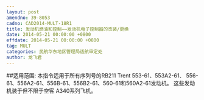 ```yaml
---
layout: post
amendno: 39-8053
cadno: CAD2014-MULT-18R1
title: 发动机燃油和控制——发动机电子控制器的改装/更换
date: 2014-05-21 00:00:00 +0800
effdate: 2014-05-21 00:00:00 +0800
tag: MULT
categories: 民航华东地区管理局适航审定处
author: 龙飞君
---
```


##适用范围:
本指令适用于所有序列号的RB211 Trent 553-61、553A2-61、 556-61、556A2-61、556B-61、556B2-61、560-61和560A2-61发动机。
这些发动机装于但不限于空客 A340系列飞机。

